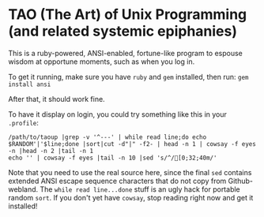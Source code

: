 TAO (The Art) of Unix Programming (and related systemic epiphanies)
===================================================================

This is a ruby-powered, ANSI-enabled, fortune-like program to espouse wisdom at
opportune moments, such as when you log in.

To get it running, make sure you have `ruby` and `gem` installed, then run:
 `gem install ansi`

After that, it should work fine.

To have it display on login, you could try something like this in your `.profile`:

```
/path/to/taoup |grep -v '^---' | while read line;do echo $RANDOM'|'$line;done |sort|cut -d"|" -f2- | head -n 1 | cowsay -f eyes -n |head -n 2 |tail -n 1
echo '' | cowsay -f eyes |tail -n 10 |sed 's/^/[0;32;40m/'
```

Note that you need to use the real source here, since the final `sed` contains
extended ANSI escape sequence characters that do not copy from Github-webland.
The `while read line...done` stuff is an ugly hack for portable random `sort`.
If you don't yet have `cowsay`, stop reading right now and get it installed!
